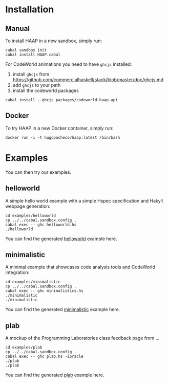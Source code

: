 
# Installation

## Manual

To install HAAP in a new sandbox, simply run:
```
cabal sandbox init
cabal install HAAP.cabal
```

For CodeWorld animations you need to have `ghcjs` installed:
1. install `ghcjs` from https://github.com/commercialhaskell/stack/blob/master/doc/ghcjs.md
2. add `ghcjs` to your path
3. install the codeworld packages
```
cabal install --ghcjs packages/codeworld-haap-api
```

## Docker

To try HAAP in a new Docker container, simply run:
```
docker run -i -t hugopacheco/haap:latest /bin/bash
```

# Examples

You can then try our examples.

## helloworld

A simple hello world example with a simple Hspec specification and Hakyll webpage generation:

```
cd examples/helloworld
cp ../../cabal.sandbox.config .
cabal exec -- ghc helloworld.hs
./helloworld
```

You can find the generated [helloworld](https://hpacheco.github.io/HAAP/examples/helloworld/_site/index.html) example here.

## minimalistic

A minimal example that showcases code analysis tools and CodeWorld integration:

```
cd examples/minimalistic
cp ../../cabal.sandbox.config .
cabal exec -- ghc minimalistics.hs
./minimalistic
./minimalistic
```

You can find the generated [minimalistic](https://hpacheco.github.io/HAAP/examples/minimalistic/_site/index.html) example here.

## plab

A mockup of the Programming Laboratories class feedback page from ...


```
cd examples/plab
cp ../../cabal.sandbox.config .
cabal exec -- ghc plab.hs -ioracle
./plab
./plab
```

You can find the generated [plab](https://hpacheco.github.io/HAAP/examples/plab/_site/index.html) example here.





